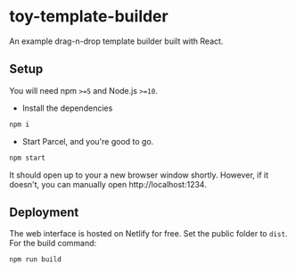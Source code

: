 # toy-template-builder
An example drag-n-drop template builder built with React.

## Setup
You will need npm `>=5` and Node.js `>=10`.

- Install the dependencies
```bash
npm i
```

- Start Parcel, and you're good to go.
```bash
npm start
```

It should open up to your a new browser window shortly. However, if it doesn't, you can manually open http://localhost:1234.

## Deployment
The web interface is hosted on Netlify for free. Set the public folder to `dist`. For the build command:
```bash
npm run build
```
